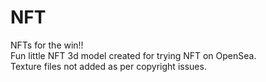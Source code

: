 # NFT
NFTs for the win!! </br>
Fun little NFT 3d model created for trying NFT on OpenSea. </br>
Texture files not added as per copyright issues. </br>
